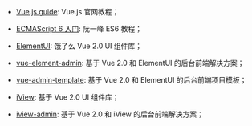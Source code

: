 - [Vue.js guide](https://cn.vuejs.org/v2/guide/): Vue.js 官网教程；
- [ECMAScript 6 入门](es6.ruanyifeng.com): 阮一峰 ES6 教程；

- [ElementUI](https://element.eleme.cn/): 饿了么 Vue 2.0 UI 组件库；
- [vue-element-admin](https://panjiachen.github.io/vue-element-admin-site/zh/): 基于 Vue 2.0 和 ElementUI 的后台前端解决方案；
- [vue-admin-template](https://github.com/PanJiaChen/vue-admin-template): 基于 Vue 2.0 和 ElementUI 的后台前端项目模板；
- [iView](https://github.com/iview/iview): 基于 Vue 2.0 UI 组件库；
- [iview-admin](https://github.com/iview/iview-admin): 基于 Vue 2.0 和 iView 的后台前端解决方案；